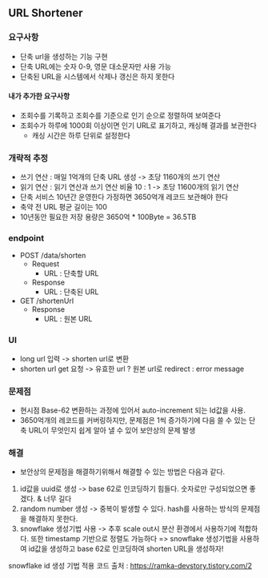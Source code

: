 ## URL Shortener

### 요구사항
- 단축 url을 생성하는 기능 구현
- 단축 URL에는 숫자 0-9, 영문 대소문자만 사용 가능
- 단축된 URL을 시스템에서 삭제나 갱신은 하지 못한다

#### 내가 추가한 요구사항
- 조회수를 기록하고 조회수를 기준으로 인기 순으로 정렬하여 보여준다
- 조회수가 하루에 1000회 이상이면 인기 URL로 표기하고, 캐싱해 결과를 보관한다
  - 캐싱 시간은 하루 단위로 설정한다

### 개략적 추정
- 쓰기 연산 : 매일 1억개의 단축 URL 생성 -> 초당 1160개의 쓰기 연산
- 읽기 연산 : 읽기 연산과 쓰기 연산 비율 10 : 1 -> 초당 11600개의 읽기 연산
- 단축 서비스 10년간 운영한다 가정하면 3650억개 레코드 보관해야 한다
- 축약 전 URL 평균 길이는 100
- 10년동안 필요한 저장 용량은 3650억 * 100Byte = 36.5TB

### endpoint
- POST /data/shorten
  - Request
    - URL : 단축할 URL
  - Response
    - URL : 단축된 URL
- GET /shortenUrl
  - Response
    - URL : 원본 URL


### UI 
- long url 입력 -> shorten url로 변환
- shorten url get 요청 -> 유효한 url ? 원본 url로 redirect : error message

### 문제점
- 현시점 Base-62 변환하는 과정에 있어서 auto-increment 되는 Id값을 사용.
- 3650억개의 레코드를 커버링하지만, 문제점은 1씩 증가하기에 다음 쓸 수 있는 단축 URL이 무엇인지 쉽게 알아 낼 수 있어 보안상의 문제 발생

### 해결
- 보안상의 문제점을 해결하기위해서 해결할 수 있는 방법은 다음과 같다.
1. id값을 uuid로 생성 -> base 62로 인코딩하기 힘들다. 숫자로만 구성되었으면 좋겠다. & 너무 길다
2. random number 생성 -> 중복이 발생할 수 있다. hash를 사용하는 방식의 문제점을 해결하지 못한다.
3. snowflake 생성기법 사용 -> 추후 scale out시 분산 환경에서 사용하기에 적합하다. 또한 timestamp 기반으로 정렬도 가능하다
=> snowflake 생성기법을 사용하여 id값을 생성하고 base 62로 인코딩하여 shorten URL을 생성하자!


snowflake id 생성 기법 적용 코드 출처 : https://ramka-devstory.tistory.com/2

